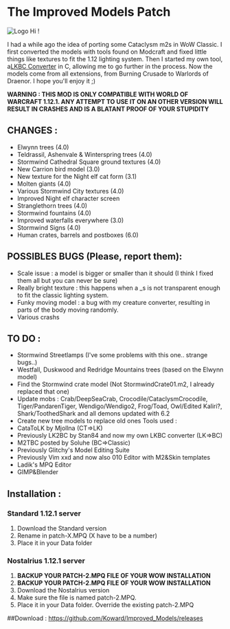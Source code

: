 # The Improved Models Patch

![Logo](http://b.thumbs.redditmedia.com/aetMRPVEDnE3u3qmEA3_n1pp9RsZJ84-u_C9uWBaW6E.png)
Hi !

I had a while ago the idea of porting some Cataclysm m2s in WoW Classic. I first converted the models with tools found on Modcraft and fixed little things like textures to fit the 1.12 lighting system. 
Then I started my own tool, a[LKBC Converter](http://github.com/Koward/LKBC_Converter) in C, allowing me to go further in the process.
Now the models come from all extensions, from Burning Crusade to Warlords of Draenor.
I hope you'll enjoy it ;)

**WARNING : THIS MOD IS ONLY COMPATIBLE WITH WORLD OF WARCRAFT 1.12.1. ANY ATTEMPT TO USE IT ON AN OTHER VERSION WILL RESULT IN CRASHES AND IS A BLATANT PROOF OF YOUR STUPIDITY**

## CHANGES :
* Elwynn trees (4.0)
* Teldrassil, Ashenvale & Winterspring trees (4.0)
* Stormwind Cathedral Square ground textures (4.0)
* New Carrion bird model (3.0)
* New texture for the Night elf cat form (3.1)
* Molten giants (4.0)
* Various Stormwind City textures (4.0)
* Improved Night elf character screen
* Stranglethorn trees (4.0)
* Stormwind fountains (4.0)
* Improved waterfalls everywhere (3.0)
* Stormwind Signs (4.0)
* Human crates, barrels and postboxes (6.0)

## POSSIBLES BUGS (Please, report them):
* Scale issue : a model is bigger or smaller than it should (I think I fixed them all but you can never be sure)
* Really bright texture : this happens when a _s is not transparent enough to fit the classic lighting system.
* Funky moving model : a bug with my creature converter, resulting in parts of the body moving randomly.
* Various crashs

## TO DO :
* Stormwind Streetlamps (I've some problems with this one.. strange bugs..)
* Westfall, Duskwood and Redridge Mountains trees (based on the Elwynn model)
* Find the Stormwind crate model (Not StormwindCrate01.m2, I already replaced that one)
* Update mobs : Crab/DeepSeaCrab, Crocodile/CataclysmCrocodile, Tiger/PandarenTiger, Wendigo/Wendigo2, Frog/Toad, Owl/Edited Kaliri?, Shark/ToothedShark and all demons updated with 6.2
* Create new tree models to replace old ones
Tools used :
* CataToLK by Mjollna (CT=>LK)
* Previously LK2BC by Stan84 and now my own LKBC converter (LK=>BC)
* M2TBC posted by Soluhe (BC=>Classic)
* Previously Glitchy's Model Editing Suite
* Previously Vim xxd and now also 010 Editor with M2&Skin templates
* Ladik's MPQ Editor
* GIMP&Blender

## Installation :
### Standard 1.12.1 server
1. Download the Standard version
2. Rename in patch-X.MPQ (X have to be a number)
3. Place it in your Data folder

### Nostalrius 1.12.1 server
1. **BACKUP YOUR PATCH-2.MPQ FILE OF YOUR WOW INSTALLATION**
2. **BACKUP YOUR PATCH-2.MPQ FILE OF YOUR WOW INSTALLATION**
3. Download the Nostalrius version
4. Make sure the file is named patch-2.MPQ.
5. Place it in your Data folder. Override the existing patch-2.MPQ

##Download :
https://github.com/Koward/Improved_Models/releases
